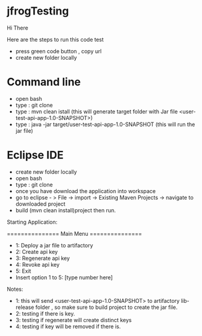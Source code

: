 # jfrogTesting

Hi There


Here are the steps to run this code test 
- press green code button , copy url
- create new folder locally

# Command line #
- open bash
- type : git clone <copied url>
- type : mvn clean istall
(this will generate target folder with Jar file <user-test-api-app-1.0-SNAPSHOT>)
- type : java -jar target/user-test-api-app-1.0-SNAPSHOT
(this will run the jar file)



# Eclipse IDE #
- create new folder locally <workspace>
- open bash
- type : git clone <copied url>
- once you have download the application into workspace
- go to eclipse  - > File -> import -> Existing Maven Projects -> navigate to downloaded project
- build (mvn clean install)project then run.

Starting Application:

===============  Main Menu  ===============
- 1: Deploy a jar file to artifactory
- 2: Create api key
- 3: Regenerate api key
- 4: Revoke api key
- 5: Exit
- Insert option 1 to 5: [type number here]

Notes:
- 1: this will send <user-test-api-app-1.0-SNAPSHOT> to artifactory lib-release folder , so make sure to build project to create the jar file.
- 2: testing if there is key.
- 3: testing if regenerate will create distinct keys
- 4: testing if key will be removed if there is.
